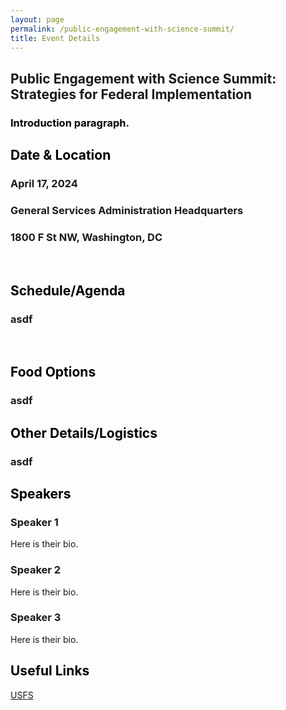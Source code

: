 ```yaml
---
layout: page
permalink: /public-engagement-with-science-summit/
title: Event Details
---
```


## Public Engagement with Science Summit:<br>Strategies for Federal Implementation

### <span style="color:#000000">Introduction paragraph.</span>



## <span style="color:#000000">Date & Location</span>
### April 17, 2024<br>
### General Services Administration Headquarters<br>
### 1800 F St NW, Washington, DC

<br>

## <span style="color:#000000">Schedule/Agenda</span>
### asdf

<br>


## <span style="color:#000000">Food Options</span>
### asdf




## <span style="color:#000000">Other Details/Logistics</span>
### asdf




## <span style="color:#000000">Speakers</span>
### Speaker 1
  <p>Here is their bio.</p>

### Speaker 2
  <p>Here is their bio.</p>


### Speaker 3
  <p>Here is their bio.</p>




## <span style="color:#000000">Useful Links</span>

[USFS](https://www.citizenscience.gov/catalog/usfs)

